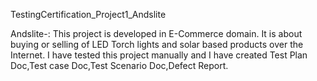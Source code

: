 TestingCertification_Project1_Andslite

Andslite-: This project is developed in E-Commerce domain.
It is about buying or selling of LED Torch lights and solar based products over the Internet.
I have tested this project manually and I have created Test Plan Doc,Test case Doc,Test Scenario Doc,Defect Report.



